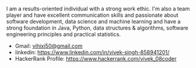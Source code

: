 I am a results-oriented individual with a strong work ethic. I'm also a team player and have excellent communication skills and passionate about software development, data science and machine learning and have a strong foundation in Java, Python, data structures & algorithms, software engineering principles and practical statistics.

- Gmail: vihixi50@gmail.com
- linkedin: https://www.linkedin.com/in/vivek-singh-858941201/
- HackerRank Profile: https://www.hackerrank.com/vivek_08coder 

<!---
vivek081202/vivek081202 is a ✨ special ✨ repository because its `README.md` (this file) appears on your GitHub profile.
You can click the Preview link to take a look at your changes.
--->
